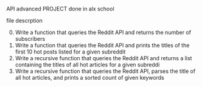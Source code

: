 API advanced PROJECT done in alx school

file descrption

0.  Write a function that queries the Reddit API and returns the number of subscribers
1.  Write a function that queries the Reddit API and prints the titles of the first 10 hot posts listed for a given subreddit
2.  Write a recursive function that queries the Reddit API and returns a list containing the titles of all hot articles for a given subreddi
3.  Write a recursive function that queries the Reddit API, parses the title of all hot articles, and prints a sorted count of given keywords
